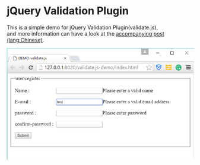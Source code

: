 # jQuery Validation Plugin


This is a simple demo for jQuery Validation Plugin(validate.js),<br>
and more information can have a look at the [accompanying post (lang:Chinese)](http://www.jianshu.com/p/1fc88853ba9f).
<br>

![validateJS-demo.png](img/validateJS-demo.png)
